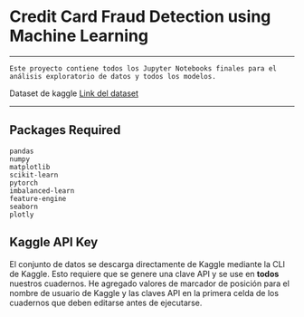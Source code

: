 # Credit Card Fraud Detection using Machine Learning

---

    Este proyecto contiene todos los Jupyter Notebooks finales para el análisis exploratorio de datos y todos los modelos.

Dataset de kaggle
[Link del dataset](https://www.kaggle.com/datasets/kartik2112/fraud-detection)

---

## Packages Required

```
pandas
numpy
matplotlib
scikit-learn
pytorch
imbalanced-learn
feature-engine
seaborn
plotly
```

## Kaggle API Key

El conjunto de datos se descarga directamente de Kaggle mediante la CLI de Kaggle. Esto requiere que se genere una clave API y se use en **todos** nuestros cuadernos. He agregado valores de marcador de posición para el nombre de usuario de Kaggle y las claves API en la primera celda de los cuadernos que deben editarse antes de ejecutarse.
